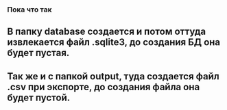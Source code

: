 ### Пока что так

## В папку database создается и потом оттуда извлекается файл .sqlite3, до создания БД она будет пустая.
## Так же и с папкой output, туда создается файл .csv при экспорте, до создания файла она будет пустой. 